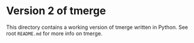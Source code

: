 # Version 2 of tmerge
This directory contains a working version of tmerge written in Python. See root `README.md` for more info on tmerge.